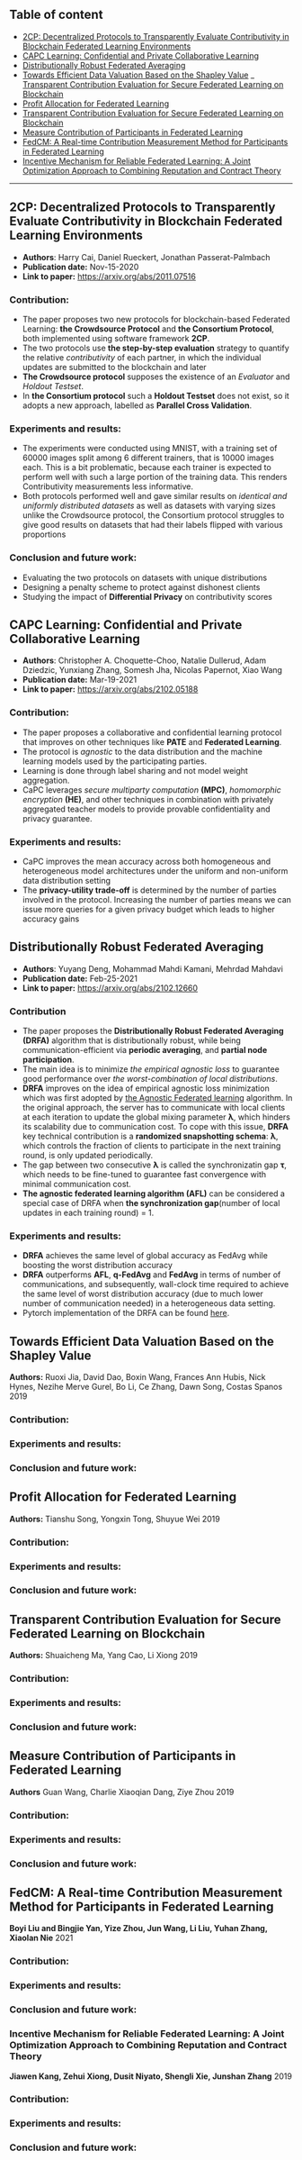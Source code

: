 ## Table of content

- [2CP: Decentralized Protocols to Transparently Evaluate Contributivity in Blockchain Federated Learning Environments](#2CP-Decentralized-Protocols-to-Transparently-Evaluate-Contributivity-in-Blockchain-Federated-Learning-Environments)
- [CAPC Learning: Confidential and Private Collaborative Learning](#CAPC-Learning-Confidential-and-Private-Collaborative-Learning)
- [Distributionally Robust Federated Averaging](#Distributionally-Robust-Federated-Averaging)
- [Towards Efficient Data Valuation Based on the Shapley Value](#Towards-Efficient-Data-Valuation-Based-on-the-Shapley-Value)
_ [Transparent Contribution Evaluation for Secure Federated Learning on Blockchain](#Transparent-contribution-Evaluation-for-Secure-Federated-Learning-on-Blockchain)
- [Profit Allocation for Federated Learning](#Profit-Allocation-for-Federated-Learning)
- [Transparent Contribution Evaluation for Secure Federated Learning on Blockchain](#Transparent-Contribution-Evaluation-for-Secure-Federated-Learning-on-Blockchain)
- [Measure Contribution of Participants in Federated Learning](#Measure-Contribution-of-Participants-in-Federated-Learning)
- [FedCM: A Real-time Contribution Measurement Method for Participants in Federated Learning](#FedCM-A-Real-time-Contribution-Measurement-Method-for-Participants-in-Federated-Learning)
- [Incentive Mechanism for Reliable Federated Learning: A Joint Optimization Approach to Combining Reputation and Contract Theory](#Incentive-Mechanism-for-Reliable-Federated-Learning-A-Joint-Optimization-Approach-to-Combining-Reputation-and-Contract-Theory)

---

## 2CP: Decentralized Protocols to Transparently Evaluate Contributivity in Blockchain Federated Learning Environments

- **Authors**: Harry Cai, Daniel Rueckert, Jonathan Passerat-Palmbach
- **Publication date:** Nov-15-2020
- **Link to paper:** https://arxiv.org/abs/2011.07516

### Contribution:

- The paper proposes two new protocols for blockchain-based Federated Learning: **the Crowdsource Protocol** and **the Consortium Protocol**, both implemented using software framework **2CP**.
- The two protocols use **the step-by-step evaluation** strategy to quantify the relative *contributivity* of each partner, in which the individual updates are submitted to the blockchain and later 
- **The Crowdsource protocol** supposes the existence of an *Evaluator* and *Holdout Testset*.
- In **the Consortium protocol** such a **Holdout Testset** does not exist, so it adopts a new approach, labelled as **Parallel Cross Validation**.
  
### Experiments and results:

- The experiments were conducted using MNIST, with a training set of 60000 images split among 6 different trainers, that is 10000 images each.
  This is a bit problematic, because each trainer is expected to perform well with such a large portion of the training data. 
  This renders Contributivity measurements less informative.
- Both protocols performed well and gave similar results on *identical and uniformly distributed datasets* as well as datasets with varying sizes
unlike the Crowdsource protocol, the Consortium protocol struggles to give good results on datasets that had their labels flipped with various proportions
  
### Conclusion and future work:

- Evaluating the two protocols on datasets with unique distributions
- Designing a penalty scheme to protect against dishonest clients
- Studying the impact of **Differential Privacy** on contributivity scores

## CAPC Learning: Confidential and Private Collaborative Learning

- **Authors**:  Christopher A. Choquette-Choo, Natalie Dullerud, Adam Dziedzic, Yunxiang Zhang, Somesh Jha, 
Nicolas Papernot, Xiao Wang
- **Publication date:** Mar-19-2021
- **Link to paper:** https://arxiv.org/abs/2102.05188

### Contribution:

- The paper proposes a collaborative and confidential learning protocol that improves on other techniques like **PATE** and **Federated Learning**.
- The protocol is *agnostic* to the data distribution and the machine learning models used by the participating parties.
- Learning is done through label sharing and not model weight aggregation.
- CaPC leverages *secure multiparty computation* **(MPC)**, *homomorphic encryption* **(HE)**, and other techniques in combination with privately aggregated teacher models to provide provable confidentiality and privacy guarantee.

### Experiments and results:

- CaPC improves the mean accuracy across both homogeneous and heterogeneous model architectures under the uniform and non-uniform data distribution setting
- The **privacy-utility trade-off** is determined by the number of parties involved in the protocol. Increasing the number of parties means we can issue more queries for a given privacy budget which leads to higher accuracy gains

## Distributionally Robust Federated Averaging

- **Authors**: Yuyang Deng, Mohammad Mahdi Kamani, Mehrdad Mahdavi
- **Publication date:** Feb-25-2021
- **Link to paper:** https://arxiv.org/abs/2102.12660

### Contribution

- The paper proposes the **Distributionally Robust Federated Averaging** **(DRFA)** algorithm that is distributionally robust, while being communication-efficient via **periodic averaging**, and **partial node participation**.
- The main idea is to minimize *the empirical agnostic loss* to guarantee good performance over *the worst-combination of local distributions*.
- **DRFA** improves on the idea of empirical agnostic loss minimization which was first adopted by [the Agnostic Federated learning](https://arxiv.org/abs/1902.00146) algorithm.
  In the original approach, the server has to communicate with local clients at each iteration to update the global mixing parameter **λ**, which
  hinders its scalability due to communication cost. To cope with this issue, **DRFA** key technical contribution is a **randomized snapshotting schema**: **λ**, which controls
  the fraction of clients to participate in the next training round, is only updated periodically.   
- The gap between two consecutive **λ** is called the synchronizatin gap **τ**, which needs to be fine-tuned to guarantee fast convergence with minimal communication cost.
- **The agnostic federated learning algorithm (AFL)** can be considered a special case of DRFA when **the synchronization gap**(number of local updates in each training round) = 1.

### Experiments and results:

- **DRFA** achieves the same level of global accuracy as FedAvg while boosting the worst distribution accuracy
- **DRFA** outperforms **AFL**, **q-FedAvg** and **FedAvg** in terms of number of communications, and subsequently, wall-clock time required to achieve the same level of worst distribution accuracy (due to much lower number of communication needed) in a heterogeneous data setting.
- Pytorch implementation of the DRFA can be found [here](https://github.com/MLOPTPSU/FedTorch/).


## Towards Efficient Data Valuation Based on the Shapley Value
**Authors:** Ruoxi Jia, David Dao, Boxin Wang, Frances Ann Hubis, Nick Hynes, Nezihe Merve Gurel, Bo Li, Ce Zhang, Dawn Song, Costas Spanos
2019
### Contribution:

### Experiments and results:
 
### Conclusion and future work:

## Profit Allocation for Federated Learning

**Authors:** Tianshu Song, Yongxin Tong, Shuyue Wei
2019
### Contribution:

### Experiments and results:
 
### Conclusion and future work:

## Transparent Contribution Evaluation for Secure Federated Learning on Blockchain

**Authors:** Shuaicheng Ma, Yang Cao, Li Xiong
2019
### Contribution:

### Experiments and results:
 
### Conclusion and future work:

## Measure Contribution of Participants in Federated Learning

**Authors** Guan Wang, Charlie Xiaoqian Dang, Ziye Zhou
2019

### Contribution:

### Experiments and results:
 
### Conclusion and future work:

## FedCM: A Real-time Contribution Measurement Method for Participants in Federated Learning
**Boyi Liu and Bingjie Yan, Yize Zhou, Jun Wang, Li Liu, Yuhan Zhang, Xiaolan Nie**
2021
### Contribution:

### Experiments and results:
 
### Conclusion and future work:

### Incentive Mechanism for Reliable Federated Learning: A Joint Optimization Approach to Combining Reputation and Contract Theory
**Jiawen Kang, Zehui Xiong, Dusit Niyato, Shengli Xie, Junshan Zhang**
2019

### Contribution:

### Experiments and results:
 
### Conclusion and future work:

